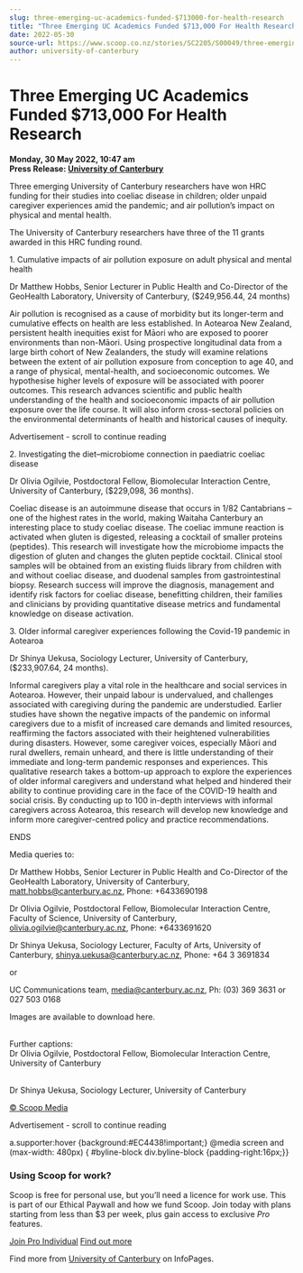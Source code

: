 ```yaml
---
slug: three-emerging-uc-academics-funded-$713000-for-health-research
title: "Three Emerging UC Academics Funded $713,000 For Health Research"
date: 2022-05-30
source-url: https://www.scoop.co.nz/stories/SC2205/S00049/three-emerging-uc-academics-funded-713000-for-health-research.htm
author: university-of-canterbury
---
```

Three Emerging UC Academics Funded $713,000 For Health Research
===============================================================

**Monday, 30 May 2022, 10:47 am**  
**Press Release: [University of Canterbury](https://info.scoop.co.nz/University_of_Canterbury)**

Three emerging University of Canterbury researchers have won HRC funding for their studies into coeliac disease in children; older unpaid caregiver experiences amid the pandemic; and air pollution’s impact on physical and mental health.

The University of Canterbury researchers have three of the 11 grants awarded in this HRC funding round.

1\. Cumulative impacts of air pollution exposure on adult physical and mental health

Dr Matthew Hobbs, Senior Lecturer in Public Health and Co-Director of the GeoHealth Laboratory, University of Canterbury, ($249,956.44, 24 months)

Air pollution is recognised as a cause of morbidity but its longer-term and cumulative effects on health are less established. In Aotearoa New Zealand, persistent health inequities exist for Māori who are exposed to poorer environments than non-Māori. Using prospective longitudinal data from a large birth cohort of New Zealanders, the study will examine relations between the extent of air pollution exposure from conception to age 40, and a range of physical, mental-health, and socioeconomic outcomes. We hypothesise higher levels of exposure will be associated with poorer outcomes. This research advances scientific and public health understanding of the health and socioeconomic impacts of air pollution exposure over the life course. It will also inform cross-sectoral policies on the environmental determinants of health and historical causes of inequity.

Advertisement - scroll to continue reading





2\. Investigating the diet–microbiome connection in paediatric coeliac disease

Dr Olivia Ogilvie, Postdoctoral Fellow, Biomolecular Interaction Centre, University of Canterbury, ($229,098, 36 months).

Coeliac disease is an autoimmune disease that occurs in 1/82 Cantabrians – one of the highest rates in the world, making Waitaha Canterbury an interesting place to study coeliac disease. The coeliac immune reaction is activated when gluten is digested, releasing a cocktail of smaller proteins (peptides). This research will investigate how the microbiome impacts the digestion of gluten and changes the gluten peptide cocktail. Clinical stool samples will be obtained from an existing fluids library from children with and without coeliac disease, and duodenal samples from gastrointestinal biopsy. Research success will improve the diagnosis, management and identify risk factors for coeliac disease, benefitting children, their families and clinicians by providing quantitative disease metrics and fundamental knowledge on disease activation.

3\. Older informal caregiver experiences following the Covid-19 pandemic in Aotearoa

Dr Shinya Uekusa, Sociology Lecturer, University of Canterbury, ($233,907.64, 24 months).

Informal caregivers play a vital role in the healthcare and social services in Aotearoa. However, their unpaid labour is undervalued, and challenges associated with caregiving during the pandemic are understudied. Earlier studies have shown the negative impacts of the pandemic on informal caregivers due to a misfit of increased care demands and limited resources, reaffirming the factors associated with their heightened vulnerabilities during disasters. However, some caregiver voices, especially Māori and rural dwellers, remain unheard, and there is little understanding of their immediate and long-term pandemic responses and experiences. This qualitative research takes a bottom-up approach to explore the experiences of older informal caregivers and understand what helped and hindered their ability to continue providing care in the face of the COVID-19 health and social crisis. By conducting up to 100 in-depth interviews with informal caregivers across Aotearoa, this research will develop new knowledge and inform more caregiver-centred policy and practice recommendations.

ENDS

Media queries to:

Dr Matthew Hobbs, Senior Lecturer in Public Health and Co-Director of the GeoHealth Laboratory, University of Canterbury, matt.hobbs@canterbury.ac.nz, Phone: +6433690198

Dr Olivia Ogilvie, Postdoctoral Fellow, Biomolecular Interaction Centre, Faculty of Science, University of Canterbury, olivia.ogilvie@canterbury.ac.nz, Phone: +6433691620

Dr Shinya Uekusa, Sociology Lecturer, Faculty of Arts, University of Canterbury, shinya.uekusa@canterbury.ac.nz, Phone: +64 3 3691834

or

UC Communications team, media@canterbury.ac.nz, Ph: (03) 369 3631 or 027 503 0168

Images are available to download here.   
 

Further captions:  
Dr Olivia Ogilvie, Postdoctoral Fellow, Biomolecular Interaction Centre, University of Canterbury  
 

Dr Shinya Uekusa, Sociology Lecturer, University of Canterbury

[© Scoop Media](http://www.scoop.co.nz/about/terms.html)  

Advertisement - scroll to continue reading



a.supporter:hover {background:#EC4438!important;} @media screen and (max-width: 480px) { #byline-block div.byline-block {padding-right:16px;}}

### Using Scoop for work?

Scoop is free for personal use, but you’ll need a licence for work use. This is part of our Ethical Paywall and how we fund Scoop. Join today with plans starting from less than $3 per week, plus gain access to exclusive _Pro_ features.  
  
[Join Pro Individual](https://pro.scoop.co.nz/Individual/?from=ProIn24) [Find out more](https://pro.scoop.co.nz/using-scoop-for-work/?from=ProIn24)

Find more from [University of Canterbury](https://info.scoop.co.nz/University_of_Canterbury) on InfoPages.